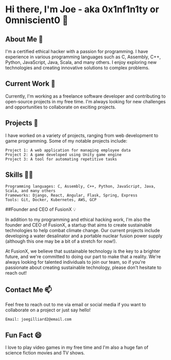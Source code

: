 # Hi there, I'm Joe - aka **0x1nf1n1ty** or **0mniscient0** 👋

## About Me 🤔

I'm a certified ethical hacker with a passion for programming. I have experience in various programming languages such as C, Assembly, C++, Python, JavaScript, Java, Scala, and many others. I enjoy exploring new technologies and creating innovative solutions to complex problems.

## Current Work 🔭

Currently, I'm working as a freelance software developer and contributing to open-source projects in my free time. I'm always looking for new challenges and opportunities to collaborate on exciting projects.

## Projects 🚀

I have worked on a variety of projects, ranging from web development to game programming. Some of my notable projects include:

    Project 1: A web application for managing employee data
    Project 2: A game developed using Unity game engine
    Project 3: A tool for automating repetitive tasks

## Skills 👨‍💻

    Programming languages: C, Assembly, C++, Python, JavaScript, Java, Scala, and many others
    Frameworks: Django, React, Angular, Flask, Spring, Express
    Tools: Git, Docker, Kubernetes, AWS, GCP

##Founder and CEO of FusionX 💡

In addition to my programming and ethical hacking work, I'm also the founder and CEO of FusionX, a startup that aims to create sustainable technologies to help combat climate change. Our current projects include developing a water desalinator and a portable nuclear fusion power supply (although this one may be a bit of a stretch for now!).

At FusionX, we believe that sustainable technology is the key to a brighter future, and we're committed to doing our part to make that a reality. We're always looking for talented individuals to join our team, so if you're passionate about creating sustainable technology, please don't hesitate to reach out!

## Contact Me 📫

Feel free to reach out to me via email or social media if you want to collaborate on a project or just say hello!

    Email: joegilliard2@email.com

## Fun Fact 😄

I love to play video games in my free time and I'm also a huge fan of science fiction movies and TV shows.
